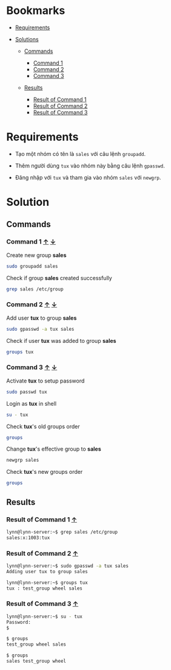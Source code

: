 <a name="bookmarks"/>

# Bookmarks

- [Requirements](#requirements)

- [Solutions](#solutions)

  - [Commands](#commands)
    - [Command 1](#command-1)
    - [Command 2](#command-2)
    - [Command 3](#command-3)

  - [Results](#results)
    - [Result of Command 1](#result-1)
    - [Result of Command 2](#result-2)
    - [Result of Command 3](#result-3)

<a name="requirements"/>

# Requirements

- Tạo một nhóm có tên là `sales` với câu lệnh `groupadd`.

- Thêm người dùng `tux` vào nhóm này bằng câu lệnh `gpasswd`.

- Đăng nhập với `tux` và tham gia vào nhóm `sales` với `newgrp`.

<a name="solutions"/>

# Solution

<a name="commands"/>

## Commands

<a name="command-1"/>

### Command 1 [↑](#bookmarks) [↓](#result-1)

Create new group **sales**

```sh
sudo groupadd sales
```

Check if group **sales** created successfully

```sh
grep sales /etc/group
```

<a name="command-2"/>

### Command 2 [↑](#bookmarks) [↓](#result-2)

Add user **tux** to group **sales**

```sh
sudo gpasswd -a tux sales
```

Check if user **tux** was added to group **sales**

```sh
groups tux
```

<a name="command-3"/>

### Command 3 [↑](#bookmarks) [↓](#result-3)

Activate **tux** to setup password

```sh
sudo passwd tux
```

Login as **tux** in shell

```sh
su - tux
```

Check **tux**'s old groups order

```sh
groups
```

Change **tux**'s effective group to **sales**

```sh
newgrp sales
```

Check **tux**'s new groups order

```sh
groups
```

<a name="results"/>

## Results

<a name="result-1"/>

### Result of Command 1 [↑](#command-1)

```sh
lynn@lynn-server:~$ grep sales /etc/group
sales:x:1003:tux
```

<a name="result-2"/>

### Result of Command 2 [↑](#command-2)

```sh
lynn@lynn-server:~$ sudo gpasswd -a tux sales
Adding user tux to group sales
```

```sh
lynn@lynn-server:~$ groups tux
tux : test_group wheel sales
```

<a name="result-3"/>

### Result of Command 3 [↑](#command-3)

```sh
lynn@lynn-server:~$ su - tux
Password: 
$
```

```sh
$ groups
test_group wheel sales
```

```sh
$ groups
sales test_group wheel
```